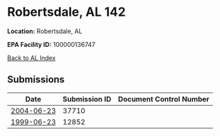 # Robertsdale, AL 142

**Location:** Robertsdale, AL

**EPA Facility ID:** 100000136747

[Back to AL Index](../../index.md)

## Submissions

| Date | Submission ID | Document Control Number |
|------|--------------|-------------------------|
| [2004-06-23](submissions/37710.md) | 37710 |  |
| [1999-06-23](submissions/12852.md) | 12852 |  |
